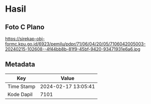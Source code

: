 # Hasil

## Foto C Plano

https://sirekap-obj-formc.kpu.go.id/6923/pemilu/pdpr/71/06/04/20/05/7106042005003-20240215-102608--4f44bb8b-81f9-45bf-9420-93471931e6a6.jpg


## Metadata

| Key        | Value               |
| ---------- | ------------------- |
| Time Stamp | 2024-02-17 13:05:41 |
| Kode Dapil | 7101                |



